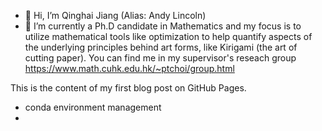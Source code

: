 - 👋 Hi, I’m Qinghai Jiang (Alias: Andy Lincoln)
- 🌱 I’m currently a Ph.D candidate in Mathematics and my focus is to utilize mathematical tools like optimization to help quantify aspects of the underlying principles behind art forms, like Kirigami (the art of cutting paper). You can find me in my supervisor's reseach group https://www.math.cuhk.edu.hk/~ptchoi/group.html
  
This is the content of my first blog post on GitHub Pages.  
- conda environment management
- 

<!---
Andy-Lincoln/Andy-Lincoln is a ✨ special ✨ repository because its `README.md` (this file) appears on your GitHub profile.
You can click the Preview link to take a look at your changes.
--->
